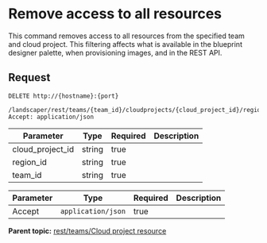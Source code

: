 # Remove access to all resources

This command removes access to all resources from the specified team and cloud project. This filtering affects what is available in the blueprint designer palette, when provisioning images, and in the REST API.

## Request

```
DELETE http://{hostname}:{port}
  /landscaper/rest/teams/{team_id}/cloudprojects/{cloud_project_id}/regions/{region_id}/resources
Accept: application/json

```

|Parameter|Type|Required|Description|
|---------|----|--------|-----------|
|cloud\_project\_id|string|true| |
|region\_id|string|true| |
|team\_id|string|true| |

|Parameter|Type|Required|Description|
|---------|----|--------|-----------|
|Accept|`application/json`|true| |

**Parent topic:** [rest/teams/Cloud project resource](../../com.ibm.edt.api.doc/topics/rest_teams_team_id_cloudprojects_cloud_project_id.md)

